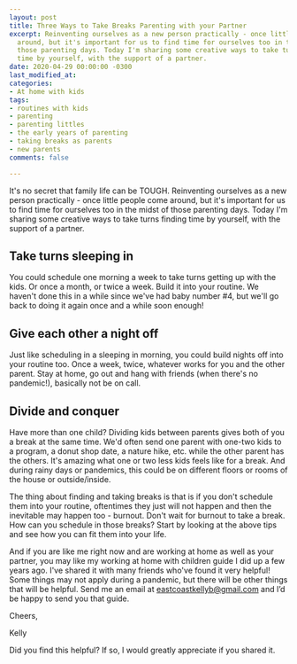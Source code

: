 ```yaml
---
layout: post
title: Three Ways to Take Breaks Parenting with your Partner
excerpt: Reinventing ourselves as a new person practically - once little people come
  around, but it's important for us to find time for ourselves too in the midst of
  those parenting days. Today I'm sharing some creative ways to take turns finding
  time by yourself, with the support of a partner.
date: 2020-04-29 00:00:00 -0300
last_modified_at: 
categories:
- At home with kids
tags:
- routines with kids
- parenting
- parenting littles
- the early years of parenting
- taking breaks as parents
- new parents
comments: false

---
```

It's no secret that family life can be TOUGH. Reinventing ourselves as a new person practically - once little people come around, but it's important for us to find time for ourselves too in the midst of those parenting days. Today I'm sharing some creative ways to take turns finding time by yourself, with the support of a partner.

## Take turns sleeping in

You could schedule one morning a week to take turns getting up with the kids. Or once a month, or twice a week. Build it into your routine. We haven't done this in a while since we've had baby number #4, but we'll go back to doing it again once and a while soon enough!

## Give each other a night off

Just like scheduling in a sleeping in morning, you could build nights off into your routine too. Once a week, twice, whatever works for you and the other parent. Stay at home, go out and hang with friends (when there's no pandemic!), basically not be on call.

## Divide and conquer

Have more than one child? Dividing kids between parents gives both of you a break at the same time. We'd often send one parent with one-two kids to a program, a donut shop date, a nature hike, etc. while the other parent has the others. It's amazing what one or two less kids feels like for a break. And during rainy days or pandemics, this could be on different floors or rooms of the house or outside/inside.

The thing about finding and taking breaks is that is if you don't schedule them into your routine, oftentimes they just will not happen and then the inevitable may happen too - burnout. Don't wait for burnout to take a break. How can you schedule in those breaks? Start by looking at the above tips and see how you can fit them into your life.

And if you are like me right now and are working at home as well as your partner, you may like my working at home with children guide I did up a few years ago. I've shared it with many friends who've found it very helpful! Some things may not apply during a pandemic, but there will be other things that will be helpful. Send me an email at eastcoastkellyb@gmail.com and I’d be happy to send you that guide.

Cheers,

Kelly

Did you find this helpful? If so, I would greatly appreciate if you shared it.